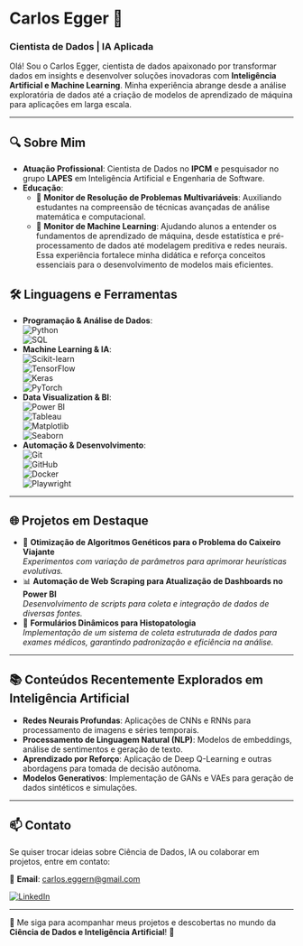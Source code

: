 # Carlos Egger 👋  

### Cientista de Dados | IA Aplicada  

Olá! Sou o Carlos Egger, cientista de dados apaixonado por transformar dados em insights e desenvolver soluções inovadoras com **Inteligência Artificial e Machine Learning**. Minha experiência abrange desde a análise exploratória de dados até a criação de modelos de aprendizado de máquina para aplicações em larga escala.  

---

## 🔍 Sobre Mim  

- **Atuação Profissional**: Cientista de Dados no **IPCM** e pesquisador no grupo **LAPES** em Inteligência Artificial e Engenharia de Software.  
- **Educação**:  
  - 🧮 **Monitor de Resolução de Problemas Multivariáveis**: Auxiliando estudantes na compreensão de técnicas avançadas de análise matemática e computacional.  
  - 🤖 **Monitor de Machine Learning**: Ajudando alunos a entender os fundamentos de aprendizado de máquina, desde estatística e pré-processamento de dados até modelagem preditiva e redes neurais. Essa experiência fortalece minha didática e reforça conceitos essenciais para o desenvolvimento de modelos mais eficientes.  

## 🛠️ Linguagens e Ferramentas  

- **Programação & Análise de Dados**:  
  ![Python](https://img.shields.io/badge/Python-3776AB?style=for-the-badge&logo=python&logoColor=white)  
  ![SQL](https://img.shields.io/badge/SQL-4479A1?style=for-the-badge&logo=postgresql&logoColor=white)  
- **Machine Learning & IA**:  
  ![Scikit-learn](https://img.shields.io/badge/Scikit--learn-F7931E?style=for-the-badge&logo=scikitlearn&logoColor=white)  
  ![TensorFlow](https://img.shields.io/badge/TensorFlow-FF6F00?style=for-the-badge&logo=tensorflow&logoColor=white)  
  ![Keras](https://img.shields.io/badge/Keras-D00000?style=for-the-badge&logo=keras&logoColor=white)  
  ![PyTorch](https://img.shields.io/badge/PyTorch-EE4C2C?style=for-the-badge&logo=pytorch&logoColor=white)  
- **Data Visualization & BI**:  
  ![Power BI](https://img.shields.io/badge/Power%20BI-F2C811?style=for-the-badge&logo=powerbi&logoColor=black)  
  ![Tableau](https://img.shields.io/badge/Tableau-E97627?style=for-the-badge&logo=tableau&logoColor=white)  
  ![Matplotlib](https://img.shields.io/badge/Matplotlib-11557C?style=for-the-badge&logo=matplotlib&logoColor=white)  
  ![Seaborn](https://img.shields.io/badge/Seaborn-0096C7?style=for-the-badge&logoColor=white)  
- **Automação & Desenvolvimento**:  
  ![Git](https://img.shields.io/badge/Git-F05032?style=for-the-badge&logo=git&logoColor=white)  
  ![GitHub](https://img.shields.io/badge/GitHub-181717?style=for-the-badge&logo=github&logoColor=white)  
  ![Docker](https://img.shields.io/badge/Docker-2496ED?style=for-the-badge&logo=docker&logoColor=white)  
  ![Playwright](https://img.shields.io/badge/Playwright-2D8CFF?style=for-the-badge&logo=playwright&logoColor=white)  

---

## 🌐 Projetos em Destaque  

- 🚀 **Otimização de Algoritmos Genéticos para o Problema do Caixeiro Viajante**  
  *Experimentos com variação de parâmetros para aprimorar heurísticas evolutivas.*  
- 📊 **Automação de Web Scraping para Atualização de Dashboards no Power BI**  
  *Desenvolvimento de scripts para coleta e integração de dados de diversas fontes.*  
- 🏥 **Formulários Dinâmicos para Histopatologia**  
  *Implementação de um sistema de coleta estruturada de dados para exames médicos, garantindo padronização e eficiência na análise.*  

---

## 📚 Conteúdos Recentemente Explorados em Inteligência Artificial  

- **Redes Neurais Profundas**: Aplicações de CNNs e RNNs para processamento de imagens e séries temporais.  
- **Processamento de Linguagem Natural (NLP)**: Modelos de embeddings, análise de sentimentos e geração de texto.  
- **Aprendizado por Reforço**: Aplicação de Deep Q-Learning e outras abordagens para tomada de decisão autônoma.  
- **Modelos Generativos**: Implementação de GANs e VAEs para geração de dados sintéticos e simulações.  

---

## 📫 Contato  

Se quiser trocar ideias sobre Ciência de Dados, IA ou colaborar em projetos, entre em contato:  

📧 **Email**: carlos.eggern@gmail.com  

[![LinkedIn](https://img.shields.io/badge/LinkedIn-0077B5?style=for-the-badge&logo=linkedin&logoColor=white)](https://www.linkedin.com/in/carlos-egger-3557a7241/)  

---

🔔 Me siga para acompanhar meus projetos e descobertas no mundo da **Ciência de Dados e Inteligência Artificial**! 🚀  
